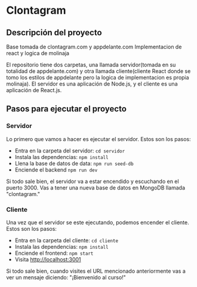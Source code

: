 # Clontagram

## Descripción del proyecto

Base tomada de clontagram.com y appdelante.com
Implementacion de react y logica de molinaja 

El repositorio tiene dos carpetas, una llamada servidor(tomada en su totalidad de appdelante.com) y otra llamada cliente(cliente React  donde se tomo los estilos de appdelante pero la logica de implementacion es propia molinaja). 
El servidor es una aplicación de Node.js, y el cliente es una aplicación de React.js.

## Pasos para ejecutar el proyecto

### Servidor

Lo primero que vamos a hacer es ejecutar el servidor. Estos son los pasos:

- Entra en la carpeta del servidor: `cd servidor`
- Instala las dependencias: `npm install`
- Llena la base de datos de data: `npm run seed-db`
- Enciende el backend `npm run dev`

Si todo sale bien, el servidor va a estar encendido y escuchando en el puerto 3000. Vas a tener una nueva base de datos en MongoDB llamada "clontagram."

### Cliente

Una vez que el servidor se este ejecutando, podemos encender el cliente. Estos son los pasos:

- Entra en la carpeta del cliente: `cd cliente`
- Instala las dependencias: `npm install`
- Enciende el frontend: `npm start`
- Visita [http://localhost:3001](http://localhost:3001)

Si todo sale bien, cuando visites el URL mencionado anteriormente vas a ver un mensaje diciendo: "¡Bienvenido al curso!"
